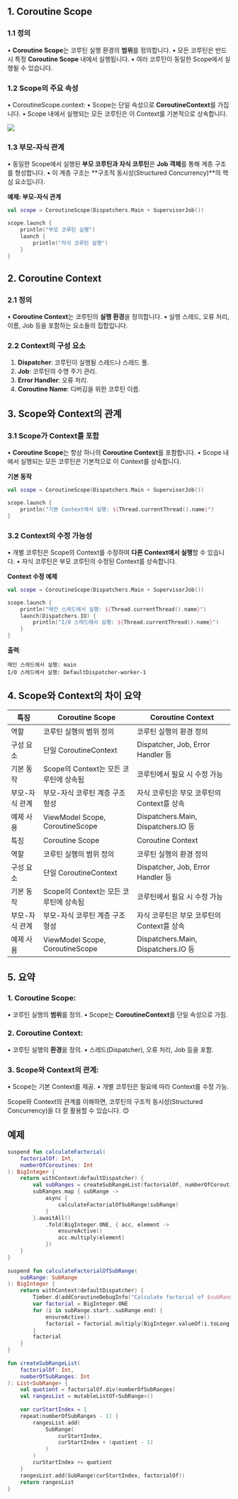 
## **1. Coroutine Scope**


### **1.1 정의**

• **Coroutine Scope**는 코루틴 실행 환경의 **범위**를 정의합니다.
• 모든 코루틴은 반드시 특정 **Coroutine Scope** 내에서 실행됩니다.
• 여러 코루틴이 동일한 Scope에서 실행될 수 있습니다.


### **1.2 Scope의 주요 속성**

• CoroutineScope.context:
	• Scope는 단일 속성으로 **CoroutineContext**를 가집니다.
	• Scope 내에서 실행되는 모든 코루틴은 이 Context를 기본적으로 상속합니다.

  ![](www.udemy.com_course_coroutines-on-android_learn_lecture_21528334.png)

### **1.3 부모-자식 관계**

• 동일한 Scope에서 실행된 **부모 코루틴과 자식 코루틴**은 **Job 객체**를 통해 계층 구조를 형성합니다.
• 이 계층 구조는 **구조적 동시성(Structured Concurrency)**의 핵심 요소입니다.

**예제: 부모-자식 관계**

```kotlin
val scope = CoroutineScope(Dispatchers.Main + SupervisorJob())

scope.launch {
    println("부모 코루틴 실행")
    launch {
        println("자식 코루틴 실행")
    }
}
```

## **2. Coroutine Context**

### **2.1 정의**

• **Coroutine Context**는 코루틴의 **실행 환경**을 정의합니다.
• 실행 스레드, 오류 처리, 이름, Job 등을 포함하는 요소들의 집합입니다.

### **2.2 Context의 구성 요소**

1. **Dispatcher**: 코루틴이 실행될 스레드나 스레드 풀.
2. **Job**: 코루틴의 수명 주기 관리.
3. **Error Handler**: 오류 처리.
4. **Coroutine Name**: 디버깅을 위한 코루틴 이름.

## **3. Scope와 Context의 관계**

### **3.1 Scope가 Context를 포함**

• **Coroutine Scope**는 항상 하나의 **Coroutine Context**를 포함합니다.
• Scope 내에서 실행되는 모든 코루틴은 기본적으로 이 Context를 상속합니다.

**기본 동작**

```kotlin
val scope = CoroutineScope(Dispatchers.Main + SupervisorJob())

scope.launch {
    println("기본 Context에서 실행: ${Thread.currentThread().name}")
}
```

### **3.2 Context의 수정 가능성**

• 개별 코루틴은 Scope의 Context를 수정하여 **다른 Context에서 실행**할 수 있습니다.
• 자식 코루틴은 부모 코루틴의 수정된 Context를 상속합니다.

**Context 수정 예제**

```kotlin
val scope = CoroutineScope(Dispatchers.Main + SupervisorJob())

scope.launch {
    println("메인 스레드에서 실행: ${Thread.currentThread().name}")
    launch(Dispatchers.IO) {
        println("I/O 스레드에서 실행: ${Thread.currentThread().name}")
    }
}
```
  

**출력**:

```
메인 스레드에서 실행: main
I/O 스레드에서 실행: DefaultDispatcher-worker-1
```

## **4. Scope와 Context의 차이 요약**

| **특징**   | **Coroutine Scope**             | **Coroutine Context**              |
| -------- | ------------------------------- | ---------------------------------- |
| 역할       | 코루틴 실행의 범위 정의                   | 코루틴 실행의 환경 정의                      |
| 구성 요소    | 단일 CoroutineContext             | Dispatcher, Job, Error Handler 등   |
| 기본 동작    | Scope의 Context는 모든 코루틴에 상속됨     | 코루틴에서 필요 시 수정 가능                   |
| 부모-자식 관계 | 부모-자식 코루틴 계층 구조 형성              | 자식 코루틴은 부모 코루틴의 Context를 상속        |
| 예제 사용    | ViewModel Scope, CoroutineScope | Dispatchers.Main, Dispatchers.IO 등 |
| 특징       | Coroutine Scope                 | Coroutine Context                  |
| 역할       | 코루틴 실행의 범위 정의                   | 코루틴 실행의 환경 정의                      |
| 구성 요소    | 단일 CoroutineContext             | Dispatcher, Job, Error Handler 등   |
| 기본 동작    | Scope의 Context는 모든 코루틴에 상속됨     | 코루틴에서 필요 시 수정 가능                   |
| 부모-자식 관계 | 부모-자식 코루틴 계층 구조 형성              | 자식 코루틴은 부모 코루틴의 Context를 상속        |
| 예제 사용    | ViewModel Scope, CoroutineScope | Dispatchers.Main, Dispatchers.IO 등 |

## **5. 요약**

### 1. **Coroutine Scope**:

• 코루틴 실행의 **범위**를 정의.
• Scope는 **CoroutineContext**를 단일 속성으로 가짐.

### 2. **Coroutine Context**:

• 코루틴 실행의 **환경**을 정의.
• 스레드(Dispatcher), 오류 처리, Job 등을 포함.

### 3. **Scope와 Context의 관계**:

• Scope는 기본 Context를 제공.
• 개별 코루틴은 필요에 따라 Context를 수정 가능.

  

Scope와 Context의 관계를 이해하면, 코루틴의 구조적 동시성(Structured Concurrency)을 더 잘 활용할 수 있습니다. 😊


## 예제

```kotlin
suspend fun calculateFactorial(  
    factorialOf: Int,  
    numberOfCoroutines: Int  
): BigInteger {  
    return withContext(defaultDispatcher) {  
        val subRanges = createSubRangeList(factorialOf, numberOfCoroutines)  
        subRanges.map { subRange ->  
            async {  
                calculateFactorialOfSubRange(subRange)  
            }  
        }.awaitAll()  
            .fold(BigInteger.ONE, { acc, element ->  
                ensureActive()  
                acc.multiply(element)  
            })  
    }  
}  
  
suspend fun calculateFactorialOfSubRange(  
    subRange: SubRange  
): BigInteger {  
    return withContext(defaultDispatcher) {  
        Timber.d(addCoroutineDebugInfo("Calculate factorial of $subRange"))  
        var factorial = BigInteger.ONE  
        for (i in subRange.start..subRange.end) {  
            ensureActive()  
            factorial = factorial.multiply(BigInteger.valueOf(i.toLong()))  
        }  
        factorial  
    }  
}  
  
fun createSubRangeList(  
    factorialOf: Int,  
    numberOfSubRanges: Int  
): List<SubRange> {  
    val quotient = factorialOf.div(numberOfSubRanges)  
    val rangesList = mutableListOf<SubRange>()  
  
    var curStartIndex = 1  
    repeat(numberOfSubRanges - 1) {  
        rangesList.add(  
            SubRange(  
                curStartIndex,  
                curStartIndex + (quotient - 1)  
            )  
        )  
        curStartIndex += quotient  
    }  
    rangesList.add(SubRange(curStartIndex, factorialOf))  
    return rangesList  
}
```

